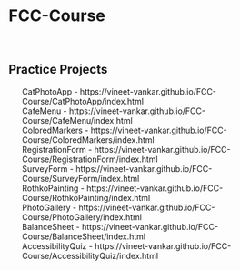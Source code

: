 # FCC-Course
<br>
<h2>Practice Projects</h2>
<ul>
  <lis>CatPhotoApp - https://vineet-vankar.github.io/FCC-Course/CatPhotoApp/index.html</lis><br>
  <lis>CafeMenu - https://vineet-vankar.github.io/FCC-Course/CafeMenu/index.html</lis><br>
  <lis>ColoredMarkers - https://vineet-vankar.github.io/FCC-Course/ColoredMarkers/index.html</lis><br>
  <lis>RegistrationForm - https://vineet-vankar.github.io/FCC-Course/RegistrationForm/index.html</lis><br>
  <lis>SurveyForm - https://vineet-vankar.github.io/FCC-Course/SurveyForm/index.html</lis><br>
  <lis>RothkoPainting - https://vineet-vankar.github.io/FCC-Course/RothkoPainting/index.html</lis><br>
  <lis>PhotoGallery - https://vineet-vankar.github.io/FCC-Course/PhotoGallery/index.html</lis><br>
  <lis>BalanceSheet - https://vineet-vankar.github.io/FCC-Course/BalanceSheet/index.html</lis><br>
  <lis>AccessibilityQuiz - https://vineet-vankar.github.io/FCC-Course/AccessibilityQuiz/index.html</lis><br>
</ul>
